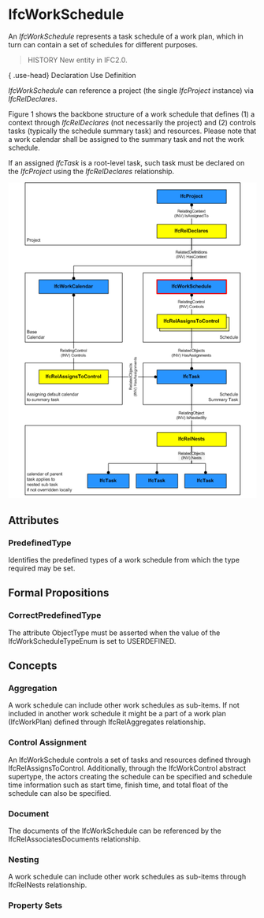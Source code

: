 # IfcWorkSchedule

An _IfcWorkSchedule_ represents a task schedule of a work plan, which in turn can contain a set of schedules for different purposes.

> HISTORY  New entity in IFC2.0.

{ .use-head}
Declaration Use Definition

_IfcWorkSchedule_ can reference a project (the single _IfcProject_ instance) via _IfcRelDeclares_.

Figure 1 shows the backbone structure of a work schedule that defines (1) a context through _IfcRelDeclares_ (not necessarily the project) and (2) controls tasks (typically the schedule summary task) and resources. Please note that a work calendar shall be assigned to the summary task and not the work schedule.

If an assigned _IfcTask_ is a root-level task, such task must be declared on the _IfcProject_ using the _IfcRelDeclares_ relationship.

!["work schedule instantiation diagram"](../../../../figures/ifcworkschedule_instantiation_diagram.png "Figure 1 &mdash; Work schedule relationships")

## Attributes

### PredefinedType
Identifies the predefined types of a work schedule from which
    the type required may be set.

## Formal Propositions

### CorrectPredefinedType
The attribute ObjectType must be asserted when the value of the IfcWorkScheduleTypeEnum is set to USERDEFINED.

## Concepts

### Aggregation

A work schedule can include other work schedules as sub-items.
 If not included in another work schedule it might be a part of a work plan
 (IfcWorkPlan) defined through IfcRelAggregates relationship.



### Control Assignment


 An IfcWorkSchedule controls a set of tasks and
 resources defined through IfcRelAssignsToControl.
 Additionally, through the IfcWorkControl abstract
 supertype, the actors creating the schedule can be
 specified and schedule time information such as start time,
 finish time, and total float of the schedule can also be
 specified.



### Document


 The documents of the
 IfcWorkSchedule can be referenced by the
 IfcRelAssociatesDocuments relationship.


### Nesting

A work schedule can include other work schedules as sub-items
 through IfcRelNests relationship.



### Property Sets


